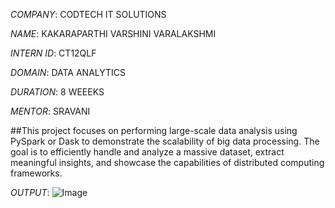 
*COMPANY*: CODTECH IT SOLUTIONS

*NAME*: KAKARAPARTHI VARSHINI VARALAKSHMI

*INTERN ID*: CT12QLF

*DOMAIN*: DATA ANALYTICS

*DURATION*: 8 WEEEKS

*MENTOR*: SRAVANI 

##This project focuses on performing large-scale data analysis using PySpark or Dask to demonstrate the scalability of big data processing. The goal is to efficiently handle and analyze a massive dataset, extract meaningful insights, and showcase the capabilities of distributed computing frameworks.

*OUTPUT*: ![Image](https://github.com/user-attachments/assets/41e20e79-e46c-4670-892e-d963c1a4150b)
